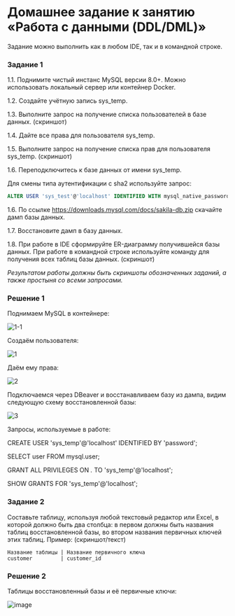 # Домашнее задание к занятию «Работа с данными (DDL/DML)»


Задание можно выполнить как в любом IDE, так и в командной строке.

### Задание 1
1.1. Поднимите чистый инстанс MySQL версии 8.0+. Можно использовать локальный сервер или контейнер Docker.

1.2. Создайте учётную запись sys_temp. 

1.3. Выполните запрос на получение списка пользователей в базе данных. (скриншот)

1.4. Дайте все права для пользователя sys_temp. 

1.5. Выполните запрос на получение списка прав для пользователя sys_temp. (скриншот)

1.6. Переподключитесь к базе данных от имени sys_temp.

Для смены типа аутентификации с sha2 используйте запрос: 
```sql
ALTER USER 'sys_test'@'localhost' IDENTIFIED WITH mysql_native_password BY 'password';
```
1.6. По ссылке https://downloads.mysql.com/docs/sakila-db.zip скачайте дамп базы данных.

1.7. Восстановите дамп в базу данных.

1.8. При работе в IDE сформируйте ER-диаграмму получившейся базы данных. При работе в командной строке используйте команду для получения всех таблиц базы данных. (скриншот)

*Результатом работы должны быть скриншоты обозначенных заданий, а также простыня со всеми запросами.*

### Решение 1

Поднимаем MySQL в контейнере:

![1-1](https://github.com/SKA1010/hw_db_2/assets/125235217/0fe68df1-339b-4eba-acb3-1b7d1cce8bb6)

Создаём пользователя:

![1](https://github.com/SKA1010/hw_db_2/assets/125235217/17004188-99e3-4a0b-9354-1f7d453a807a)

Даём ему права:

![2](https://github.com/SKA1010/hw_db_2/assets/125235217/fc0d0a8e-cae7-4609-a846-a4b25177e845)

Подключаемся через DBeaver и восстанавливаем базу из дампа, видим следующую схему восстановленной базы:

![3](https://github.com/SKA1010/hw_db_2/assets/125235217/4756e428-af99-4f85-9ec2-51d0b6690671)

Запросы, используемые в работе:

CREATE USER 'sys_temp'@'localhost' IDENTIFIED BY 'password';

SELECT user FROM mysql.user;

GRANT ALL PRIVILEGES ON *.* TO 'sys_temp'@'localhost';

SHOW GRANTS FOR 'sys_temp'@'localhost';



### Задание 2
Составьте таблицу, используя любой текстовый редактор или Excel, в которой должно быть два столбца: в первом должны быть названия таблиц восстановленной базы, во втором названия первичных ключей этих таблиц. Пример: (скриншот/текст)
```
Название таблицы | Название первичного ключа
customer         | customer_id
```

### Решение 2

Таблицы восстановленный базы и её первичные ключи:

![image](https://github.com/SKA1010/hw_db_2/assets/125235217/f7080b3f-a828-4ec8-ab1f-016b3ab5da83)
